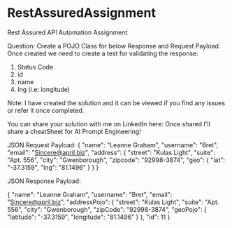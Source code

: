 # RestAssuredAssignment
Rest Assured API Automation Assignment

Question: Create a POJO Class for below Response and Request Payload. Once created we need to create a test for validating the response: 
1) Status Code
2) id
3) name
4) lng (i.e: longitude)

Note: I have created the solution and it can be viewed if you find any issues or refer it once completed. 

You can share your solution with me on LinkedIn here: 
Once shared I'll share a cheatSheet for AI Prompt Engineering!

JSON Request Payload:     {
       "name": "Leanne Graham",
       "username": "Bret",
       "email": "Sincere@april.biz",
       "address": {
         "street": "Kulas Light",
         "suite": "Apt. 556",
         "city": "Gwenborough",
         "zipcode": "92998-3874",
         "geo": {
           "lat": "-37.3159",
           "lng": "81.1496"
         }
       }
     }

JSON Response Payload: 

{
    "name": "Leanne Graham",
    "username": "Bret",
    "email": "Sincere@april.biz",
    "addressPojo": {
        "street": "Kulas Light",
        "suite": "Apt. 556",
        "city": "Gwenborough",
        "zipCode": "92998-3874",
        "geoPojo": {
            "latitude": "-37.3159",
            "longitude": "81.1496"
        }
    },
    "id": 11
}
